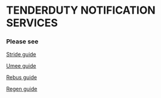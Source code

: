 # TENDERDUTY NOTIFICATION SERVICES

### Please see 
[Stride guide](https://github.com/AlexToTheMoon/AM-Solutions/blob/main/Tenderduty/stride/README.md)

[Umee guide](https://github.com/AlexToTheMoon/AM-Solutions/blob/main/Tenderduty/Umee-Setup.md)

[Rebus guide](https://github.com/AlexToTheMoon/AM-Solutions/blob/main/Tenderduty/rebus/manual.md)

[Regen guide](https://github.com/AlexToTheMoon/AM-Solutions/blob/main/Tenderduty/regen/manual.md)
